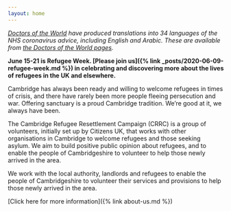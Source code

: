 ```yaml
---
layout: home
---
```


*[Doctors of the World](https://www.doctorsoftheworld.org.uk/) have produced translations into 34 languages of the NHS coronavirus advice, including English and Arabic. These are available from [the Doctors of the World pages](https://www.doctorsoftheworld.org.uk/coronavirus-information/).*

**June 15-21 is Refugee Week. [Please join us]({% link _posts/2020-06-09-refugee-week.md %}) in celebrating and discovering more about the lives of refugees in the UK and elsewhere.**

Cambridge has always been ready and willing to welcome refugees in times of crisis, and there have rarely been more people fleeing persecution and war. Offering sanctuary is a proud Cambridge tradition. We’re good at it, we always have been.

The Cambridge Refugee Resettlement Campaign (CRRC) is a group of volunteers, initially set up by Citizens UK, that works with other organisations in Cambridge to welcome refugees and those seeking asylum. We aim to build positive public opinion about refugees, and to enable the people of Cambridgeshire to volunteer to help those newly arrived in the area.

We work with the local authority, landlords and refugees to enable the people of Cambridgeshire to volunteer their services and provisions to help those newly arrived in the area.

[Click here for more information]({% link about-us.md %})
